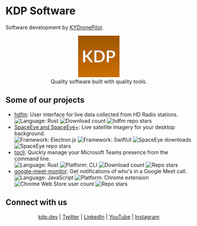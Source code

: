 # KDP Software

Software development by [KYDronePilot](https://github.com/KYDronePilot).

<p align="center">
  <img src="https://github.com/kdp-dev/.github/raw/master/img/KDP.png" width="112" height="112" /><br>
  <span>Quality software built with quality tools.</span>
</p>

## Some of our projects

<ul>
<li>
<a href="https://github.com/KYDronePilot/hdfm">hdfm</a>: User interface for live data collected from HD Radio stations.<br>
<img alt="Language: Rust" src="https://img.shields.io/badge/language-Rust-orange">
<img alt="Download count" src="https://img.shields.io/github/downloads/KYDronePilot/hdfm/v2.0.1/total">
<img alt="hdfm repo stars" src="https://img.shields.io/github/stars/KYDronePilot/hdfm?style=social">
</li>
<li>
<a href="https://github.com/KYDronePilot/SpaceEye">SpaceEye and SpaceEye+</a>: Live satellite imagery for your desktop background.<br>
<img alt="Framework: Electron.js" src="https://img.shields.io/badge/framework-Electron.js-afe8f7">
<img alt="Framework: SwiftUI" src="https://img.shields.io/badge/framework-SwiftUI-orange">
<img alt="SpaceEye downloads" src="https://img.shields.io/badge/downloads-20k+-green">
<img alt="SpaceEye repo stars" src="https://img.shields.io/github/stars/KYDronePilot/SpaceEye?style=social">
</li>
<li>
<a href="https://github.com/kdp-dev/tpcli">tpcli</a>: Quickly manage your Microsoft Teams presence from the command line.<br>
<img alt="Language: Rust" src="https://img.shields.io/badge/language-Rust-orange">
<img alt="Platform: CLI" src="https://img.shields.io/badge/platform-CLI-black">
<img alt="Download count" src="https://img.shields.io/github/downloads/kdp-dev/tpcli/v1.0.0/total">
<img alt="Repo stars" src="https://img.shields.io/github/stars/kdp-dev/tpcli?style=social">
</li>
<li>
<a href="https://github.com/kdp-dev/google-meet-monitor">google-meet-monitor</a>: Get notifications of who's in a Google Meet call.<br>
<img alt="Language: JavaScript" src="https://img.shields.io/badge/language-JavaScript-yellow">
<img alt="Platform: Chrome extension" src="https://img.shields.io/badge/platform-Chrome extension-blue">
<img alt="Chrome Web Store user count" src="https://img.shields.io/chrome-web-store/users/khfhloinefcdhklhjeabkimjebpbgbkd">
<img alt="Repo stars" src="https://img.shields.io/github/stars/kdp-dev/google-meet-monitor?style=social">
</li>
</ul>

## Connect with us

<p align="center">
  <a href="https://kdp.dev">kdp.dev</a>
  | <a href="https://twitter.com/kdp_dev">Twitter</a>
  | <a href="https://www.linkedin.com/company/kdp-software/">LinkedIn</a>
  | <a href="https://www.youtube.com/channel/UCOKUOMU1cSvcgnyga8atl-g">YouTube</a>
  | <a href="https://www.instagram.com/kdp_software/">Instagram</a>
</p>
